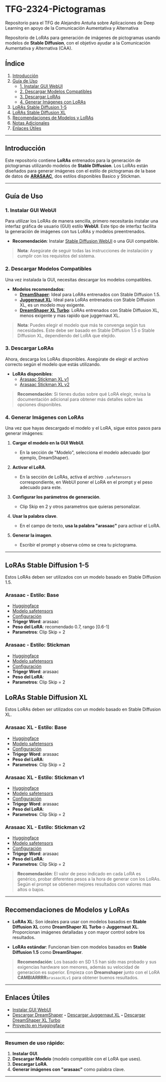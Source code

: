 # TFG-2324-Pictogramas
Repositorio para el TFG de Alejandro Antuña sobre Aplicaciones de Deep Learning en apoyo de la Comunicación Aumentativa y Alternativa

Repositorio de LoRAs para generación de imágenes de pictogramas usando modelos de **Stable Diffusion**, con el objetivo ayudar a la Comunicación Aumentativa y Alternativa (CAA).

## Índice

1. [Introducción](#introducción)
2. [Guía de Uso](#guía-de-uso)
   - [1. Instalar GUI WebUI](#1-instalar-gui-webui)
   - [2. Descargar Modelos Compatibles](#2-descargar-modelos-compatibles)
   - [3. Descargar LoRAs](#3-descargar-loras)
   - [4. Generar Imágenes con LoRAs](#4-generar-imágenes-con-loras)
3. [LoRAs Stable Diffusion 1-5](#loras-stable-diffusion-1-5)
4. [LoRAs Stable Diffusion XL](#loras-stable-diffusion-xl)
5. [Recomendaciones de Modelos y LoRAs](#recomendaciones-de-modelos-y-loras)
6. [Notas Adicionales](#notas-adicionales)
7. [Enlaces Útiles](#enlaces-útiles)

---

## Introducción

Este repositorio contiene **LoRAs** entrenados para la generación de pictogramas utilizando modelos de **Stable Diffusion**. Los LoRAs están diseñados para generar imágenes con el estilo de pictogramas de la base de datos de **[ARASAAC](https://arasaac.org/)**, dos estilos disponibles Basico y Stickman.

---

## Guía de Uso

### 1. Instalar GUI WebUI
Para utilizar los LoRAs de manera sencilla, primero necesitarás instalar una interfaz gráfica de usuario (GUI) estilo **WebUI**. Este tipo de interfaz facilita la generación de imágenes con tus LoRAs y modelos preentrenados.

- **Recomendación**: Instalar [Stable Diffusion WebUI](https://github.com/lllyasviel/stable-diffusion-webui-forge?tab=readme-ov-file) o una GUI compatible.
  
> **Nota**: Asegúrate de seguir todas las instrucciones de instalación y cumplir con los requisitos del sistema.

### 2. Descargar Modelos Compatibles

Una vez instalada la GUI, necesitas descargar los modelos compatibles.

- **Modelos recomendados**:
   - **[DreamShaper](https://civitai.com/models/4384?modelVersionId=128713)**: Ideal para LoRAs entrenados con Stable Diffusion 1.5.
   - **[Juggernaut XL](https://civitai.com/models/133005/juggernaut-xl)**: Ideal para LoRAs entrenados con Stable Diffusion XL, es un modelo muy exigente.
   - **[DreamShaper XL Turbo](https://civitai.com/models/112902?modelVersionId=351306)**: LoRAs entrenados con Stable Diffusion XL, menos exigente y mas rapido que juggernaut XL.
     
 > **Nota**: Puedes elegir el modelo que más te convenga según tus necesidades. Este debe ser basado en Stable Diffusion 1.5 o Stable Diffusion XL, dependiendo del LoRA que elejido.

### 3. Descargar LoRAs

Ahora, descarga los LoRAs disponibles. Asegúrate de elegir el archivo correcto según el modelo que estás utilizando.

- **LoRAs disponibles**:
  - [Arasaac Stickman XL v1](https://huggingface.co/antuna01/Pictogram-LoRAs/resolve/main/LoRAs/XL/arasaacXLv1/arasaacXLv1.safetensors)
  - [Arasaac Stickman XL v2](https://huggingface.co/antuna01/Pictogram-LoRAs/resolve/main/LoRAs/XL/arasaacStickmanXLv2/arasaacStickmanXLv2.safetensors)

> **Recomendación**: Si tienes dudas sobre qué LoRA elegir, revisa la documentación adicional para obtener más detalles sobre las opciones disponibles.

### 4. Generar Imágenes con LoRAs

Una vez que hayas descargado el modelo y el LoRA, sigue estos pasos para generar imágenes:

1. **Cargar el modelo en la GUI WebUI**.
   - En la sección de "Modelo", selecciona el modelo adecuado (por ejemplo, DreamShaper).

2. **Activar el LoRA**.
   - En la sección de LoRAs, activa el archivo `.safetensors` correspondiente, en WebUI poner el LoRA en el prompt y el peso adecuado para este.

3. **Configurar los parámetros de generación**.
   - Clip Skip en 2 y otros parametros que quieras personalizar.

4. **Usar la palabra clave**.
   - En el campo de texto, **usa la palabra "arasaac"** para activar el LoRA.

5. **Generar la imagen**.
   - Escribir el prompt y observa cómo se crea tu pictograma.

---
## LoRAs Stable Diffusion 1-5
Estos LoRAs deben ser utilizados con un modelo basado en Stable Diffusion 1.5.

### Arasaac - Estilo: Base
- [Huggingface](https://huggingface.co/antuna01/Pictogram-LoRAs/tree/main/LoRAs/XL/arasaacXLv1)
- [Modelo safetensors](https://huggingface.co/antuna01/Pictogram-LoRAs/resolve/main/LoRAs/XL/arasaacXLv1/arasaacXLv1.safetensors)
- [Configuración](https://huggingface.co/antuna01/Pictogram-LoRAs/resolve/main/LoRAs/XL/arasaacXLv1/configuration.json)
- **Trigegr Word**: arasaac
- **Peso del LoRA**: recomendado 0.7, rango [0.6-1]
- **Parametros**: Clip Skip = 2 

### Arasaac - Estilo: Stickman
- [Huggingface](https://huggingface.co/antuna01/Pictogram-LoRAs/tree/main/LoRAs/XL/arasaacStickmanXLv1)
- [Modelo safetensors](https://huggingface.co/antuna01/Pictogram-LoRAs/resolve/main/LoRAs/XL/arasaacStickmanXLv1/arasaacStickmanXLv1.safetensors)
- [Configuración](https://huggingface.co/antuna01/Pictogram-LoRAs/resolve/main/LoRAs/XL/arasaacStickmanXLv1/configuration.json)
- **Trigegr Word**: arasaac
- **Peso del LoRA**:
- **Parametros**: Clip Skip = 2 

## LoRAs Stable Diffusion XL

Estos LoRAs deben ser utilizados con un modelo basado en Stable Diffusion XL.

### Arasaac XL - Estilo: Base
- [Huggingface](https://huggingface.co/antuna01/Pictogram-LoRAs/tree/main/LoRAs/XL/arasaacXLv1)
- [Modelo safetensors](https://huggingface.co/antuna01/Pictogram-LoRAs/resolve/main/LoRAs/XL/arasaacXLv1/arasaacXLv1.safetensors)
- [Configuración](https://huggingface.co/antuna01/Pictogram-LoRAs/resolve/main/LoRAs/XL/arasaacXLv1/configuration.json)
- **Trigegr Word**: arasaac
- **Peso del LoRA**:
- **Parametros**: Clip Skip = 2 

### Arasaac XL - Estilo: Stickman v1
- [Huggingface](https://huggingface.co/antuna01/Pictogram-LoRAs/tree/main/LoRAs/XL/arasaacStickmanXLv1)
- [Modelo safetensors](https://huggingface.co/antuna01/Pictogram-LoRAs/resolve/main/LoRAs/XL/arasaacStickmanXLv1/arasaacStickmanXLv1.safetensors)
- [Configuración](https://huggingface.co/antuna01/Pictogram-LoRAs/resolve/main/LoRAs/XL/arasaacStickmanXLv1/configuration.json)
- **Trigegr Word**: arasaac
- **Peso del LoRA**:
- **Parametros**: Clip Skip = 2 

### Arasaac XL - Estilo: Stickman v2
- [Huggingface](https://huggingface.co/antuna01/Pictogram-LoRAs/tree/main/LoRAs/XL/arasaacStickmanXLv2)
- [Modelo safetensors](https://huggingface.co/antuna01/Pictogram-LoRAs/resolve/main/LoRAs/XL/arasaacStickmanXLv2/arasaacStickmanXLv2.safetensors)
- [Configuración](https://huggingface.co/antuna01/Pictogram-LoRAs/resolve/main/LoRAs/XL/arasaacStickmanXLv2/configuration.json)
- **Trigegr Word**: arasaac
- **Peso del LoRA**:
- **Parametros**: Clip Skip = 2 

> **Recomendación**: El valor de peso indicado en cada LoRA es genérico, probar diferentes pesos a la hora de generar con los LoRAs. Según el prompt se obtienen mejores resultados con valores mas altos o bajos. 
---

## Recomendaciones de Modelos y LoRAs

- **LoRAs XL**: Son ideales para usar con modelos basados en **Stable Diffusion XL** como **DreamShaper XL Turbo** o **Juggernaut XL**. Proporcionan imágenes detalladas y con mayor control sobre los resultados.
  
- **LoRAs estándar**: Funcionan bien con modelos basados en **Stable Diffusion 1.5** como **DreamShaper**.

> **Recomendación**: Los basado en SD 1.5 han sido mas probado y sus exigencias hardware son menores, además su velocidad de generacion es superior. Empieza con **Dreamshaper** junto con el LoRA **CAMBIARRRR**`arasaacXLv1` para obtener buenos resultados.

---

## Enlaces Útiles

- [Instalar GUI WebUI](https://github.com/lllyasviel/stable-diffusion-webui-forge?tab=readme-ov-file)
- [Descargar DreamShaper](https://civitai.com/models/4384?modelVersionId=128713) **-** [Descargar Juggernaut XL](https://civitai.com/models/133005/juggernaut-xl) **-** [Descargar DreamShaper XL Turbo](https://civitai.com/models/112902?modelVersionId=351306)
- [Proyecto en Huggingface](https://huggingface.co/antuna01/Pictogram-LoRAs/tree/main)

---

### **Resumen de uso rápido**:
1. **Instalar GUI**.
2. **Descargar Modelo** (modelo compatible con el LoRA que uses).
3. **Descargar LoRA**.
4. **Generar imágenes con "arasaac"** como palabra clave.

---

